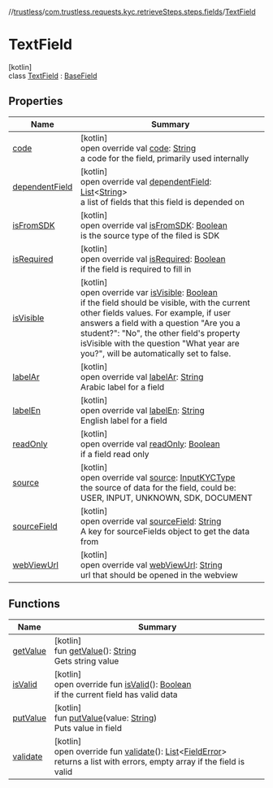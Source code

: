 //[trustless](../../../index.md)/[com.trustless.requests.kyc.retrieveSteps.steps.fields](../index.md)/[TextField](index.md)

# TextField

[kotlin]\
class [TextField](index.md) : [BaseField](../-base-field/index.md)

## Properties

| Name | Summary |
|---|---|
| [code](../-base-field/code.md) | [kotlin]<br>open override val [code](../-base-field/code.md): [String](https://kotlinlang.org/api/latest/jvm/stdlib/kotlin/-string/index.html)<br>a code for the field, primarily used internally |
| [dependentField](../-base-field/dependent-field.md) | [kotlin]<br>open override val [dependentField](../-base-field/dependent-field.md): [List](https://kotlinlang.org/api/latest/jvm/stdlib/kotlin.collections/-list/index.html)&lt;[String](https://kotlinlang.org/api/latest/jvm/stdlib/kotlin/-string/index.html)&gt;<br>a list of fields that this field is depended on |
| [isFromSDK](../-base-field/is-from-s-d-k.md) | [kotlin]<br>open override val [isFromSDK](../-base-field/is-from-s-d-k.md): [Boolean](https://kotlinlang.org/api/latest/jvm/stdlib/kotlin/-boolean/index.html)<br>is the source type of the filed is SDK |
| [isRequired](../-base-field/is-required.md) | [kotlin]<br>open override val [isRequired](../-base-field/is-required.md): [Boolean](https://kotlinlang.org/api/latest/jvm/stdlib/kotlin/-boolean/index.html)<br>if the field is required to fill in |
| [isVisible](../-base-field/is-visible.md) | [kotlin]<br>open override var [isVisible](../-base-field/is-visible.md): [Boolean](https://kotlinlang.org/api/latest/jvm/stdlib/kotlin/-boolean/index.html)<br>if the field should be visible, with the current other fields values. For example, if user answers a field with a question &quot;Are you a student?&quot;: &quot;No&quot;, the other field's property isVisible with the question &quot;What year are you?&quot;, will be automatically set to false. |
| [labelAr](../-base-field/label-ar.md) | [kotlin]<br>open override val [labelAr](../-base-field/label-ar.md): [String](https://kotlinlang.org/api/latest/jvm/stdlib/kotlin/-string/index.html)<br>Arabic label for a field |
| [labelEn](../-base-field/label-en.md) | [kotlin]<br>open override val [labelEn](../-base-field/label-en.md): [String](https://kotlinlang.org/api/latest/jvm/stdlib/kotlin/-string/index.html)<br>English label for a field |
| [readOnly](../-base-field/read-only.md) | [kotlin]<br>open override val [readOnly](../-base-field/read-only.md): [Boolean](https://kotlinlang.org/api/latest/jvm/stdlib/kotlin/-boolean/index.html)<br>if a field read only |
| [source](../-base-field/source.md) | [kotlin]<br>open override val [source](../-base-field/source.md): [InputKYCType](../../com.trustless.requests.kyc.retrieveSteps/-input-k-y-c-type/index.md)<br>the source of data for the field, could be: USER, INPUT, UNKNOWN, SDK, DOCUMENT |
| [sourceField](../-base-field/source-field.md) | [kotlin]<br>open override val [sourceField](../-base-field/source-field.md): [String](https://kotlinlang.org/api/latest/jvm/stdlib/kotlin/-string/index.html)<br>A key for sourceFields object to get the data from |
| [webViewUrl](../-base-field/web-view-url.md) | [kotlin]<br>open override val [webViewUrl](../-base-field/web-view-url.md): [String](https://kotlinlang.org/api/latest/jvm/stdlib/kotlin/-string/index.html)<br>url that should be opened in the webview |

## Functions

| Name | Summary |
|---|---|
| [getValue](get-value.md) | [kotlin]<br>fun [getValue](get-value.md)(): [String](https://kotlinlang.org/api/latest/jvm/stdlib/kotlin/-string/index.html)<br>Gets string value |
| [isValid](is-valid.md) | [kotlin]<br>open override fun [isValid](is-valid.md)(): [Boolean](https://kotlinlang.org/api/latest/jvm/stdlib/kotlin/-boolean/index.html)<br>if the current field has valid data |
| [putValue](put-value.md) | [kotlin]<br>fun [putValue](put-value.md)(value: [String](https://kotlinlang.org/api/latest/jvm/stdlib/kotlin/-string/index.html))<br>Puts value in field |
| [validate](validate.md) | [kotlin]<br>open override fun [validate](validate.md)(): [List](https://kotlinlang.org/api/latest/jvm/stdlib/kotlin.collections/-list/index.html)&lt;[FieldError](../-field-error/index.md)&gt;<br>returns a list with errors, empty array if the field is valid |
